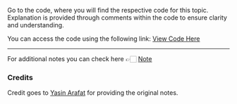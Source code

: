 
Go to the code, where you will find the respective code for this topic. Explanation is provided through comments within the code to ensure clarity and understanding.

You can access the code using the following link:
[View Code Here]()

---
For additional notes you can check here 👉🏻 [Note](https://drive.google.com/file/d/1Zu7-ogmSwCtA_PqDVBiHPFzNhkLd6V8W/view)

### Credits

Credit goes to [Yasin Arafat](https://github.com/yasin-arafat-05) for providing the original notes.
